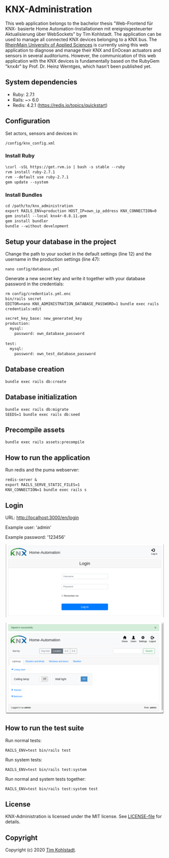 # KNX-Administration

This web application belongs to the bachelor thesis "Web-Frontend für KNX-
basierte Home Automation-Installationen mit ereignisgesteuerter Aktualisierung
über WebSockets" by Tim Kohlstadt. The application can be used to manage all
connected KNX devices belonging to a KNX bus. The [RheinMain University of
Applied Sciences](https://www.hs-rm.de/de/) is currently using this web
application to diagnose and manage their KNX and EnOcean actuators and sensors
in several auditoriums. However, the communication of this web application with
the KNX devices is fundamentally based on the RubyGem "knx4r" by Prof. Dr.
Heinz Werntges, which hasn't been published yet.

## System dependencies

* Ruby: 2.7.1
* Rails: ~> 6.0
* Redis: 4.2.1 (<https://redis.io/topics/quickstart>)

## Configuration

Set actors, sensors and devices in:

```
/config/knx_config.xml
```

### Install Ruby

```
\curl -sSL https://get.rvm.io | bash -s stable --ruby
rvm install ruby-2.7.1
rvm --default use ruby-2.7.1
gem update --system
```

### Install Bundles

```
cd /path/to/knx_administration
export RAILS_ENV=production HOST_IP=own_ip_address KNX_CONNECTION=0
gem install --local knx4r-0.8.11.gem
gem install bundler
bundle --without development
```

## Setup your database in the project

Change the path to your socket in the default settings (line 12) and the
username in the production settings (line 47):

```
nano config/database.yml
```

Generate a new secret key and write it together with your database password in
the credentials:

```
rm config/credentials.yml.enc
bin/rails secret
EDITOR=nano KNX_ADMINISTRATION_DATABASE_PASSWORD=1 bundle exec rails credentials:edit
```

```
secret_key_base: new_generated_key
production:
  mysql:
    password: own_database_password

test:
  mysql:
    password: own_test_database_password
```

## Database creation

```
bundle exec rails db:create
```

## Database initialization

```
bundle exec rails db:migrate
SEEDS=1 bundle exec rails db:seed
```

## Precompile assets

```
bundle exec rails assets:precompile
```

## How to run the application

Run redis and the puma webserver:

```
redis-server &
export RAILS_SERVE_STATIC_FILES=1
KNX_CONNECTION=1 bundle exec rails s
```

## Login

URL: <http://localhost:3000/en/login>

Example user: 'admin'

Example password: '123456'

![Login screen](/Screenshot_login_screen.png?raw=true "Login screen")

![Lighting widgets](/Screenshot_lighting_widgets.png?raw=true "Lighting widgets")

## How to run the test suite

Run normal tests:

```
RAILS_ENV=test bin/rails test
```

Run system tests:

```
RAILS_ENV=test bin/rails test:system
```

Run normal and system tests together:

```
RAILS_ENV=test bin/rails test:system test
```

## License

KNX-Administration is licensed under the MIT license. See [LICENSE-file](./LICENSE) for details.

## Copyright

Copyright (c) 2020 [Tim Kohlstadt](mailto:info@tikohlst.de).
